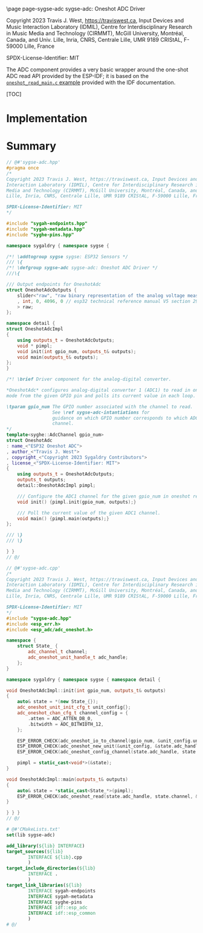 \page page-sygse-adc sygse-adc: Oneshot ADC Driver

Copyright 2023 Travis J. West, https://traviswest.ca, Input Devices and Music
Interaction Laboratory (IDMIL), Centre for Interdisciplinary Research in Music
Media and Technology (CIRMMT), McGill University, Montréal, Canada, and Univ.
Lille, Inria, CNRS, Centrale Lille, UMR 9189 CRIStAL, F-59000 Lille, France

SPDX-License-Identifier: MIT

The ADC component provides a very basic wrapper around the one-shot ADC read
API provided by the ESP-IDF; it is based on the
[`oneshot_read_main.c` example](https://github.com/espressif/esp-idf/blob/v5.1-rc1/examples/peripherals/adc/oneshot_read/main/oneshot_read_main.c)
provided with the IDF documentation.

[TOC]

# Implementation

# Summary

```cpp
// @#'sygse-adc.hpp'
#pragma once
/*
Copyright 2023 Travis J. West, https://traviswest.ca, Input Devices and Music
Interaction Laboratory (IDMIL), Centre for Interdisciplinary Research in Music
Media and Technology (CIRMMT), McGill University, Montréal, Canada, and Univ.
Lille, Inria, CNRS, Centrale Lille, UMR 9189 CRIStAL, F-59000 Lille, France

SPDX-License-Identifier: MIT
*/

#include "sygah-endpoints.hpp"
#include "sygah-metadata.hpp"
#include "syghe-pins.hpp"

namespace sygaldry { namespace sygse {

/*! \addtogroup sygse sygse: ESP32 Sensors */
/// \{
/*! \defgroup sygse-adc sygse-adc: Oneshot ADC Driver */
///\{

/// Output endpoints for OneshotAdc
struct OneshotAdcOutputs {
    slider<"raw", "raw binary representation of the analog voltage measured by the ADC"
    , int, 0, 4096, 0 // esp32 technical reference manual V5 section 29.3 says 12 bit max resolution
    > raw;
};

namespace detail {
struct OneshotAdcImpl
{
    using outputs_t = OneshotAdcOutputs;
    void * pimpl;
    void init(int gpio_num, outputs_t& outputs);
    void main(outputs_t& outputs);
};
}

/*! \brief Driver component for the analog-digital converter.

*OneshotAdc* configures analog-digital converter 1 (ADC1) to read in oneshot
mode from the given GPIO pin and polls its current value in each loop.

\tparam gpio_num The GPIO number associated with the channel to read.
                 See \ref sygse-adc-intantiations for
                 guidance on which GPIO number corresponds to which ADC
                 channel.
*/
template<syghe::AdcChannel gpio_num>
struct OneshotAdc
: name_<"ESP32 Oneshot ADC">
, author_<"Travis J. West">
, copyright_<"Copyright 2023 Sygaldry Contributors">
, license_<"SPDX-License-Identifier: MIT">
{
    using outputs_t = OneshotAdcOutputs;
    outputs_t outputs;
    detail::OneshotAdcImpl pimpl;

    /// Configure the ADC1 channel for the given gpio_num in oneshot read mode.
    void init() {pimpl.init(gpio_num, outputs);}

    /// Poll the current value of the given ADC1 channel.
    void main() {pimpl.main(outputs);}
};

/// \}
/// \}

} }
// @/
```

```cpp
// @#'sygse-adc.cpp'
/*
Copyright 2023 Travis J. West, https://traviswest.ca, Input Devices and Music
Interaction Laboratory (IDMIL), Centre for Interdisciplinary Research in Music
Media and Technology (CIRMMT), McGill University, Montréal, Canada, and Univ.
Lille, Inria, CNRS, Centrale Lille, UMR 9189 CRIStAL, F-59000 Lille, France

SPDX-License-Identifier: MIT
*/
#include "sygse-adc.hpp"
#include <esp_err.h>
#include <esp_adc/adc_oneshot.h>

namespace {
    struct State_ {
        adc_channel_t channel;
        adc_oneshot_unit_handle_t adc_handle;
    };
}

namespace sygaldry { namespace sygse { namespace detail {

void OneshotAdcImpl::init(int gpio_num, outputs_t& outputs)
{
    auto& state = *(new State_{});
    adc_oneshot_unit_init_cfg_t unit_config{};
    adc_oneshot_chan_cfg_t channel_config = {
        .atten = ADC_ATTEN_DB_0,
        .bitwidth = ADC_BITWIDTH_12,
    };

    ESP_ERROR_CHECK(adc_oneshot_io_to_channel(gpio_num, &unit_config.unit_id, &state.channel));
    ESP_ERROR_CHECK(adc_oneshot_new_unit(&unit_config, &state.adc_handle));
    ESP_ERROR_CHECK(adc_oneshot_config_channel(state.adc_handle, state.channel, &channel_config));

    pimpl = static_cast<void*>(&state);
}

void OneshotAdcImpl::main(outputs_t& outputs)
{
    auto& state = *static_cast<State_*>(pimpl);
    ESP_ERROR_CHECK(adc_oneshot_read(state.adc_handle, state.channel, &outputs.raw.value));
}

} } }
// @/
```

```cmake
# @#'CMakeLists.txt'
set(lib sygse-adc)

add_library(${lib} INTERFACE)
target_sources(${lib}
        INTERFACE ${lib}.cpp
        )
target_include_directories(${lib}
        INTERFACE .
        )
target_link_libraries(${lib}
        INTERFACE sygah-endpoints
        INTERFACE sygah-metadata
        INTERFACE syghe-pins
        INTERFACE idf::esp_adc
        INTERFACE idf::esp_common
        )
# @/
```

